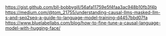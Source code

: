 https://gist.github.com/bll-bobbygill/56afa11759e5f4faa3ac948b10fb3f4b
https://medium.com/@tom_21755/understanding-causal-llms-masked-llm-s-and-seq2seq-a-guide-to-language-model-training-d4457bbd07fa
https://www.bluelabellabs.com/blog/how-to-fine-tune-a-causal-language-model-with-hugging-face/